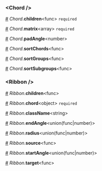 ### &lt;Chord /&gt;


<a name="Chord__children" href="#Chord__children">#</a> *Chord*.**children**&lt;func&gt; `required` 

<a name="Chord__matrix" href="#Chord__matrix">#</a> *Chord*.**matrix**&lt;array&gt; `required` 

<a name="Chord__padAngle" href="#Chord__padAngle">#</a> *Chord*.**padAngle**&lt;number&gt;  

<a name="Chord__sortChords" href="#Chord__sortChords">#</a> *Chord*.**sortChords**&lt;func&gt;  

<a name="Chord__sortGroups" href="#Chord__sortGroups">#</a> *Chord*.**sortGroups**&lt;func&gt;  

<a name="Chord__sortSubgroups" href="#Chord__sortSubgroups">#</a> *Chord*.**sortSubgroups**&lt;func&gt;  

### &lt;Ribbon /&gt;


<a name="Ribbon__children" href="#Ribbon__children">#</a> *Ribbon*.**children**&lt;func&gt;  

<a name="Ribbon__chord" href="#Ribbon__chord">#</a> *Ribbon*.**chord**&lt;object&gt; `required` 

<a name="Ribbon__className" href="#Ribbon__className">#</a> *Ribbon*.**className**&lt;string&gt;  

<a name="Ribbon__endAngle" href="#Ribbon__endAngle">#</a> *Ribbon*.**endAngle**&lt;union(func|number)&gt;  

<a name="Ribbon__radius" href="#Ribbon__radius">#</a> *Ribbon*.**radius**&lt;union(func|number)&gt;  

<a name="Ribbon__source" href="#Ribbon__source">#</a> *Ribbon*.**source**&lt;func&gt;  

<a name="Ribbon__startAngle" href="#Ribbon__startAngle">#</a> *Ribbon*.**startAngle**&lt;union(func|number)&gt;  

<a name="Ribbon__target" href="#Ribbon__target">#</a> *Ribbon*.**target**&lt;func&gt;  
